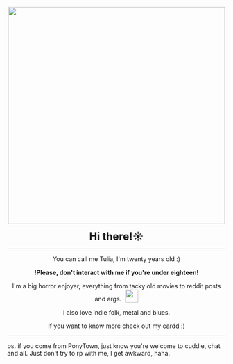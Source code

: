 <p align="center">
  <img src="https://i.imgur.com/oCi9uJa.gif" width="500"><br>
</p>

<p align="center"><strong style="font-size: 24px;">Hi there!☀️</strong></p>

<hr>

<div align="center">
  <p>You can call me Tulia, I'm twenty years old :)</p>
  <p><strong>!Please, don't interact with me if you're under eighteen!</strong></p>
  <p>
    I'm a big horror enjoyer, everything from tacky old movies to reddit posts and args.
    <span style="display: inline-block; vertical-align: text-bottom; margin-left: 5px;">
      <img src="https://i.imgur.com/OQ2MFXI.gif" width="30">
    </span>
  </p>
  <p>I also love indie folk, metal and blues.</p>
  <p>If you want to know more check out my cardd :)</p>
</div>

<hr>  

<p>ps. if you come from PonyTown, just know you're welcome to cuddle, chat and all. Just don't try to rp with me, I get awkward, haha.</p>
